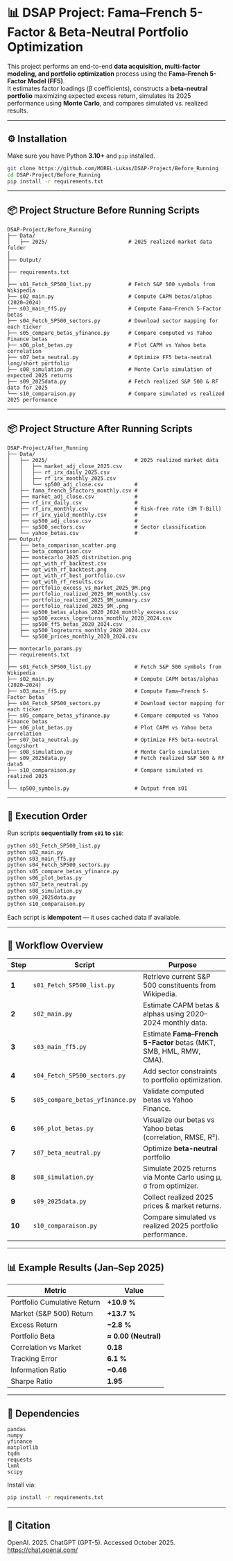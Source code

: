 # 📊 DSAP Project: Fama–French 5-Factor & Beta-Neutral Portfolio Optimization

This project performs an end-to-end **data acquisition, multi-factor modeling, and portfolio optimization** process using the **Fama–French 5-Factor Model (FF5)**.  
It estimates factor loadings (β coefficients), constructs a **beta-neutral portfolio** maximizing expected excess return, simulates its 2025 performance using **Monte Carlo**, and compares simulated vs. realized results.

---

## ⚙️ Installation

Make sure you have Python **3.10+** and `pip` installed.

```bash
git clone https://github.com/MOREL-Lukas/DSAP-Project/Before_Running
cd DSAP-Project/Before_Running
pip install -r requirements.txt
```
---

## 📦 Project Structure Before Running Scripts

```
DSAP-Project/Before_Running
├── Data/
│   ├── 2025/                          # 2025 realized market data folder
│
├── Output/
│
├── requirements.txt
│
├── s01_Fetch_SP500_list.py            # Fetch S&P 500 symbols from Wikipedia
├── s02_main.py                        # Compute CAPM betas/alphas (2020–2024)
├── s03_main_ff5.py                    # Compute Fama–French 5-Factor betas
├── s04_Fetch_SP500_sectors.py         # Download sector mapping for each ticker
├── s05_compare_betas_yfinance.py      # Compare computed vs Yahoo Finance betas
├── s06_plot_betas.py                  # Plot CAPM vs Yahoo beta correlation
├── s07_beta_neutral.py                # Optimize FF5 beta-neutral long/short portfolio
├── s08_simulation.py                  # Monte Carlo simulation of expected 2025 returns
├── s09_2025data.py                    # Fetch realized S&P 500 & RF data for 2025
└── s10_comparaison.py                 # Compare simulated vs realized 2025 performance
```

---

## 📦 Project Structure After Running Scripts

```
DSAP-Project/After_Running
├── Data/
│   ├── 2025/                            # 2025 realized market data
│   │   ├── market_adj_close_2025.csv
│   │   ├── rf_irx_daily_2025.csv
│   │   ├── rf_irx_monthly_2025.csv
│   │   └── sp500_adj_close.csv          #
│   ├── fama_french_5factors_monthly.csv # 
│   ├── market_adj_close.csv             #  
│   ├── rf_irx_daily.csv                 # 
│   ├── rf_irx_monthly.csv               # Risk-free rate (3M T-Bill)
│   ├── rf_irx_yield_monthly.csv         # 
│   ├── sp500_adj_close.csv              # 
│   ├── sp500_sectors.csv                # Sector classification
│   └── yahoo_betas.csv                  #
├── Output/
│   ├── beta_comparison_scatter.png
│   ├── beta_comparison.csv 
│   ├── montecarlo_2025_distribution.png
│   ├── opt_with_rf_backtest.csv
│   ├── opt_with_rf_backtest.png
│   ├── opt_with_rf_best_portfolio.csv
│   ├── opt_with_rf_results.csv
│   ├── portfolio_excess_vs_market_2025_9M.png
│   ├── portfolio_realized_2025_9M_monthly.csv
│   ├── portfolio_realized_2025_9M_summary.csv
│   ├── portfolio_realized_2025_9M_.png
│   ├── sp500_betas_alphas_2020_2024_monthly_excess.csv 
│   ├── sp500_excess_logreturns_monthly_2020_2024.csv
│   ├── sp500_ff5_betas_2020_2024.csv
│   ├── sp500_logreturns_monthly_2020_2024.csv
│   └── sp500_prices_monthly_2020_2024.csv
│
├── montecarlo_params.py
├── requirements.txt
│
├── s01_Fetch_SP500_list.py              # Fetch S&P 500 symbols from Wikipedia
├── s02_main.py                          # Compute CAPM betas/alphas (2020–2024)
├── s03_main_ff5.py                      # Compute Fama–French 5-Factor betas
├── s04_Fetch_SP500_sectors.py           # Download sector mapping for each ticker
├── s05_compare_betas_yfinance.py        # Compare computed vs Yahoo Finance betas
├── s06_plot_betas.py                    # Plot CAPM vs Yahoo beta correlation
├── s07_beta_neutral.py                  # Optimize FF5 beta-neutral long/short
├── s08_simulation.py                    # Monte Carlo simulation
├── s09_2025data.py                      # Fetch realized S&P 500 & RF data5
├── s10_comparaison.py                   # Compare simulated vs realized 2025 
│
└── sp500_symbols.py                     # Output from s01
```

---

## 🚀 Execution Order

Run scripts **sequentially from `s01` to `s10`**:

```bash
python s01_Fetch_SP500_list.py
python s02_main.py
python s03_main_ff5.py
python s04_Fetch_SP500_sectors.py
python s05_compare_betas_yfinance.py
python s06_plot_betas.py
python s07_beta_neutral.py
python s08_simulation.py
python s09_2025data.py
python s10_comparaison.py
```

Each script is **idempotent** — it uses cached data if available.

---

## 🧠 Workflow Overview

| Step | Script | Purpose |
|------|---------|----------|
| **1** | `s01_Fetch_SP500_list.py` | Retrieve current S&P 500 constituents from Wikipedia. |
| **2** | `s02_main.py` | Estimate CAPM betas & alphas using 2020–2024 monthly data. |
| **3** | `s03_main_ff5.py` | Estimate **Fama–French 5-Factor** betas (MKT, SMB, HML, RMW, CMA). |
| **4** | `s04_Fetch_SP500_sectors.py` | Add sector constraints to portfolio optimization. |
| **5** | `s05_compare_betas_yfinance.py` | Validate computed betas vs Yahoo Finance. |
| **6** | `s06_plot_betas.py` | Visualize our betas vs Yahoo betas (correlation, RMSE, R²). |
| **7** | `s07_beta_neutral.py` | Optimize **beta-neutral** portfolio  |
| **8** | `s08_simulation.py` | Simulate 2025 returns via Monte Carlo using μ, σ from optimizer. |
| **9** | `s09_2025data.py` | Collect realized 2025 prices & market returns. |
| **10** | `s10_comparaison.py` | Compare simulated vs realized 2025 portfolio performance. |

---

## 📊 Example Results (Jan–Sep 2025)

| Metric | Value |
|--------|--------|
| Portfolio Cumulative Return | **+10.9 %** |
| Market (S&P 500) Return | **+13.7 %** |
| Excess Return | **−2.8 %** |
| Portfolio Beta | **≈ 0.00 (Neutral)** |
| Correlation vs Market | **0.18** |
| Tracking Error | **6.1 %** |
| Information Ratio | **−0.46** |
| Sharpe Ratio | **1.95** |

---

## 🧩 Dependencies

```text
pandas
numpy
yfinance
matplotlib
tqdm
requests
lxml
scipy
```

Install via:
```bash
pip install -r requirements.txt
```

---

## 🧾 Citation

OpenAI. 2025. ChatGPT (GPT-5). Accessed October 2025. https://chat.openai.com/
